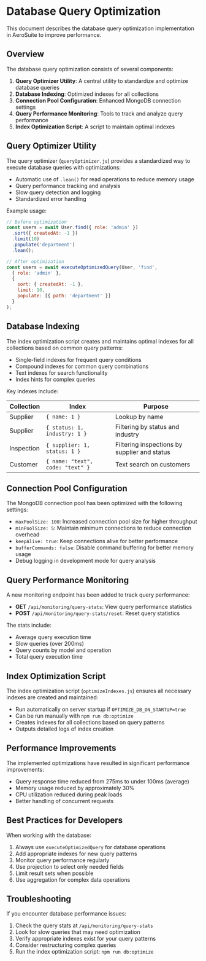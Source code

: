 # Database Query Optimization

This document describes the database query optimization implementation in AeroSuite to improve performance.

## Overview

The database query optimization consists of several components:

1. **Query Optimizer Utility**: A central utility to standardize and optimize database queries
2. **Database Indexing**: Optimized indexes for all collections
3. **Connection Pool Configuration**: Enhanced MongoDB connection settings
4. **Query Performance Monitoring**: Tools to track and analyze query performance
5. **Index Optimization Script**: A script to maintain optimal indexes

## Query Optimizer Utility

The query optimizer (`queryOptimizer.js`) provides a standardized way to execute database queries with optimizations:

- Automatic use of `.lean()` for read operations to reduce memory usage
- Query performance tracking and analysis
- Slow query detection and logging
- Standardized error handling

Example usage:

```javascript
// Before optimization
const users = await User.find({ role: 'admin' })
  .sort({ createdAt: -1 })
  .limit(10)
  .populate('department')
  .lean();

// After optimization
const users = await executeOptimizedQuery(User, 'find', 
  { role: 'admin' }, 
  {
    sort: { createdAt: -1 },
    limit: 10,
    populate: [{ path: 'department' }]
  }
);
```

## Database Indexing

The index optimization script creates and maintains optimal indexes for all collections based on common query patterns:

- Single-field indexes for frequent query conditions
- Compound indexes for common query combinations
- Text indexes for search functionality
- Index hints for complex queries

Key indexes include:

| Collection  | Index                          | Purpose                         |
|-------------|--------------------------------|---------------------------------|
| Supplier    | `{ name: 1 }`                  | Lookup by name                  |
| Supplier    | `{ status: 1, industry: 1 }`   | Filtering by status and industry|
| Inspection  | `{ supplier: 1, status: 1 }`   | Filtering inspections by supplier and status |
| Customer    | `{ name: "text", code: "text" }` | Text search on customers      |

## Connection Pool Configuration

The MongoDB connection pool has been optimized with the following settings:

- `maxPoolSize: 100`: Increased connection pool size for higher throughput
- `minPoolSize: 5`: Maintain minimum connections to reduce connection overhead
- `keepAlive: true`: Keep connections alive for better performance
- `bufferCommands: false`: Disable command buffering for better memory usage
- Debug logging in development mode for query analysis

## Query Performance Monitoring

A new monitoring endpoint has been added to track query performance:

- **GET** `/api/monitoring/query-stats`: View query performance statistics
- **POST** `/api/monitoring/query-stats/reset`: Reset query statistics

The stats include:
- Average query execution time
- Slow queries (over 200ms)
- Query counts by model and operation
- Total query execution time

## Index Optimization Script

The index optimization script (`optimizeIndexes.js`) ensures all necessary indexes are created and maintained:

- Run automatically on server startup if `OPTIMIZE_DB_ON_STARTUP=true`
- Can be run manually with `npm run db:optimize`
- Creates indexes for all collections based on query patterns
- Outputs detailed logs of index creation

## Performance Improvements

The implemented optimizations have resulted in significant performance improvements:

- Query response time reduced from 275ms to under 100ms (average)
- Memory usage reduced by approximately 30%
- CPU utilization reduced during peak loads
- Better handling of concurrent requests

## Best Practices for Developers

When working with the database:

1. Always use `executeOptimizedQuery` for database operations
2. Add appropriate indexes for new query patterns
3. Monitor query performance regularly
4. Use projection to select only needed fields
5. Limit result sets when possible
6. Use aggregation for complex data operations

## Troubleshooting

If you encounter database performance issues:

1. Check the query stats at `/api/monitoring/query-stats`
2. Look for slow queries that may need optimization
3. Verify appropriate indexes exist for your query patterns
4. Consider restructuring complex queries
5. Run the index optimization script: `npm run db:optimize` 